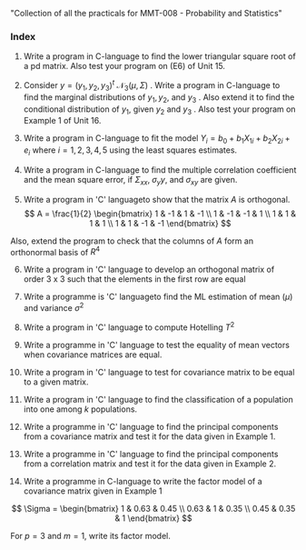 "Collection of all the practicals for MMT-008 - Probability and Statistics" 

### Index
1. Write a program in C-language to find the lower triangular square root of a pd matrix. Also test your program on (E6) of Unit 15.

2. Consider $y = (y_1, y_2, y_3)^t ~ \mathcal{N}_3(\mu, \Sigma)$ . Write a program in C-language to find the marginal distributions of $y_1, y_2,$ and $y_3$ . Also extend it to find the conditional distribution of $y_1$, given $y_2$ and $y_3$ . Also test your program on Example 1 of Unit 16.

3. Write a program in C-language to fit the model $Y_i = b_0 + b_1 X_{1i} + b_2 X_{2i} + e_i$ where $i = 1, 2, 3, 4, 5$ using the least squares estimates.

4. Write a program in C-language to find the multiple correlation coefficient and the mean square error, if $\Sigma_{xx},\; \sigma_yy,$ and $\sigma_{xy}$ are given.

5. Write a program in 'C' languageto show that the matrix $A$ is orthogonal. 
$$
A = \frac{1}{2}
\begin{bmatrix}
1 & -1 & 1 & -1 \\
1 & -1 & -1 & 1 \\
1 & 1 & 1 & 1 \\
1 & 1 & -1 & -1
\end{bmatrix}
$$

Also, extend the program to check that the columns of $A$ form an orthonormal basis of $R^4$

6. Write a program in 'C' language to develop an orthogonal matrix of order 3 x 3 such that the elements in the first row are equal

7. Write a programme is 'C' languageto find the ML estimation of mean ($\mu$) and variance $\sigma^2$

8. Write a program in 'C' language to compute Hotelling $T^2$

9. Write a programme in 'C' language to test the equality of mean vectors when covariance matrices are equal.

10. Write a program in 'C' language to test for covariance matrix to be equal to a given matrix.

11. Write a program in 'C' language to find the classification of a population into one among $k$ populations.

12. Write a programme in 'C' language to find the principal components from a covariance matrix and test it for the data given in Example 1.

13. Write a programme in 'C' language to find the principal components from a correlation matrix and test it for the data given in Example 2.

14. Write a programme in C-language to write the factor model of a covariance matrix given in Example 1

$$
\Sigma =
\begin{bmatrix}
1 & 0.63 & 0.45 \\
0.63 & 1 & 0.35 \\
0.45 & 0.35 & 1
\end{bmatrix}
$$

For $p = 3$ and $m = 1$, write its factor model.
